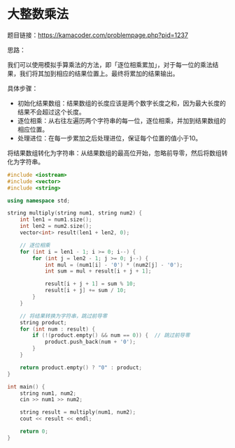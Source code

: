 
# 大整数乘法 

题目链接：https://kamacoder.com/problempage.php?pid=1237

思路：

我们可以使用模拟手算乘法的方法，即「逐位相乘累加」，对于每一位的乘法结果，我们将其加到相应的结果位置上。最终将累加的结果输出。

具体步骤：

* 初始化结果数组：结果数组的长度应该是两个数字长度之和，因为最大长度的结果不会超过这个长度。
* 逐位相乘：从右往左遍历两个字符串的每一位，逐位相乘，并加到结果数组的相应位置。
* 处理进位：在每一步累加之后处理进位，保证每个位置的值小于10。

将结果数组转化为字符串：从结果数组的最高位开始，忽略前导零，然后将数组转化为字符串。 

```CPP 
#include <iostream>
#include <vector>
#include <string>

using namespace std;

string multiply(string num1, string num2) {
    int len1 = num1.size();
    int len2 = num2.size();
    vector<int> result(len1 + len2, 0);

    // 逐位相乘
    for (int i = len1 - 1; i >= 0; i--) {
        for (int j = len2 - 1; j >= 0; j--) {
            int mul = (num1[i] - '0') * (num2[j] - '0');
            int sum = mul + result[i + j + 1];

            result[i + j + 1] = sum % 10;
            result[i + j] += sum / 10;
        }
    }

    // 将结果转换为字符串，跳过前导零
    string product;
    for (int num : result) {
        if (!(product.empty() && num == 0)) {  // 跳过前导零
            product.push_back(num + '0');
        }
    }

    return product.empty() ? "0" : product;
}

int main() {
    string num1, num2;
    cin >> num1 >> num2;

    string result = multiply(num1, num2);
    cout << result << endl;

    return 0;
}
 
```
